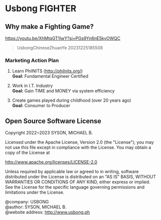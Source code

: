 # Usbong FIGHTER

## Why make a Fighting Game?

https://youtu.be/XhMtqGT1IwY?si=PGs9Yn6nE5kyOWQC

> UsbongChineseZhuanYe 20231225185508 

### Marketing Action Plan

1) Learn PhilNITS (http://philnits.org/)<br/>
<b>Goal:</b> Fundamental Engineer Certified

2) Work in I.T. Industry<br/>
<b>Goal:</b> Gain TIME and MONEY via system efficiency

3) Create games played during childhood (over 20 years ago)<br/>
<b>Goal:</b> Consumer to Producer

## Open Source Software License
Copyright 2022~2023 SYSON, MICHAEL B.

Licensed under the Apache License, Version 2.0 (the "License"); you may not use this file except in compliance with the License. You may obtain a copy of the License at

   http://www.apache.org/licenses/LICENSE-2.0
  
Unless required by applicable law or agreed to in writing, software distributed under the License is distributed on an "AS IS" BASIS, WITHOUT WARRANTIES OR CONDITIONS OF ANY KIND, either express or implied. See the License for the specific language governing permissions and limitations under the License.

@company: USBONG<br/>
@author: SYSON, MICHAEL B.<br/>
@website address: http://www.usbong.ph<br/>
